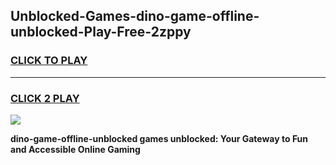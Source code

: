 
## Unblocked-Games-dino-game-offline-unblocked-Play-Free-2zppy
<h3>
<a href="https://premium76.site?title=dino-game-offline-unblocked&ref=19M">CLICK TO PLAY</a></h3>
<hr>

<h3>
<a href="https://premium76.site?title=dino-game-offline-unblocked&ref=19M">CLICK 2 PLAY</a>
  
</h3>

<a href="https://premium76.site?title=dino-game-offline-unblocked&ref=19M"><img src="https://clearcache.store/games.png"></a>


**dino-game-offline-unblocked games unblocked: Your Gateway to Fun and Accessible Online Gaming**
